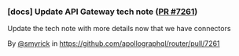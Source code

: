 ### [docs] Update API Gateway tech note ([PR #7261](https://github.com/apollographql/router/pull/7261))

Update the tech note with more details now that we have connectors

By [@smyrick](https://github.com/smyrick) in https://github.com/apollographql/router/pull/7261
